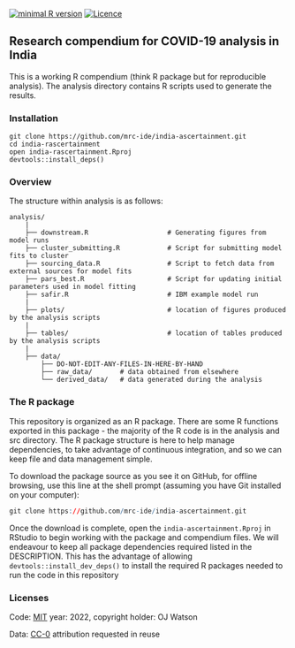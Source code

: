 
<!-- README.md is generated from README.Rmd. Please edit that file -->

[![minimal R
version](https://img.shields.io/badge/R%3E%3D-4.1.2-brightgreen.svg)](https://cran.r-project.org/)
[![Licence](https://img.shields.io/github/license/mashape/apistatus.svg)](http://choosealicense.com/licenses/mit/)

## Research compendium for COVID-19 analysis in India

This is a working R compendium (think R package but for reproducible
analysis). The analysis directory contains R scripts used to generate
the results.

### Installation

    git clone https://github.com/mrc-ide/india-ascertainment.git
    cd india-rascertainment
    open india-rascertainment.Rproj
    devtools::install_deps()

### Overview

The structure within analysis is as follows:

    analysis/
        |
        ├── downstream.R                    # Generating figures from model runs
        ├── cluster_submitting.R            # Script for submitting model fits to cluster
        ├── sourcing_data.R                 # Script to fetch data from external sources for model fits
        ├── pars_best.R                     # Script for updating initial parameters used in model fitting
        ├── safir.R                         # IBM example model run
        |
        ├── plots/                          # location of figures produced by the analysis scripts
        |
        ├── tables/                         # location of tables produced by the analysis scripts
        |
        ├── data/
            ├── DO-NOT-EDIT-ANY-FILES-IN-HERE-BY-HAND
            ├── raw_data/       # data obtained from elsewhere
            └── derived_data/   # data generated during the analysis

### The R package

This repository is organized as an R package. There are some R functions
exported in this package - the majority of the R code is in the analysis
and src directory. The R package structure is here to help manage
dependencies, to take advantage of continuous integration, and so we can
keep file and data management simple.

To download the package source as you see it on GitHub, for offline
browsing, use this line at the shell prompt (assuming you have Git
installed on your computer):

``` r
git clone https://github.com/mrc-ide/india-ascertainment.git
```

Once the download is complete, open the `india-ascertainment.Rproj` in
RStudio to begin working with the package and compendium files. We will
endeavour to keep all package dependencies required listed in the
DESCRIPTION. This has the advantage of allowing
`devtools::install_dev_deps()` to install the required R packages needed
to run the code in this repository

### Licenses

Code: [MIT](http://opensource.org/licenses/MIT) year: 2022, copyright
holder: OJ Watson

Data: [CC-0](http://creativecommons.org/publicdomain/zero/1.0/)
attribution requested in reuse
